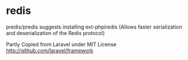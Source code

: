 # redis


predis/predis suggests installing ext-phpiredis (Allows faster serialization and deserialization of the Redis protocol)

Partly Copied from Laravel under MIT License
http://github.com/laravel/framework

